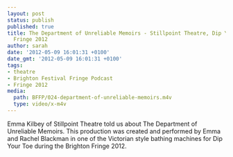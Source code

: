 ```yaml
---
layout: post
status: publish
published: true
title: The Department of Unreliable Memoirs - Stillpoint Theatre, Dip Your Toe - Brighton
  Fringe 2012
author: sarah
date: '2012-05-09 16:01:31 +0100'
date_gmt: '2012-05-09 16:01:31 +0100'
tags:
- theatre
- Brighton Festival Fringe Podcast
- Fringe 2012
media:
  path: BFFP/024-department-of-unreliable-memoirs.m4v
  type: video/x-m4v
---
```

Emma Kilbey of Stillpoint Theatre told us about The Department of Unreliable 
Memoirs. This production was created and performed by Emma and Rachel Blackman 
in one of the Victorian style bathing machines for Dip Your Toe during the 
Brighton Fringe 2012.

